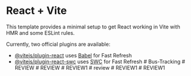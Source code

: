 # React + Vite

This template provides a minimal setup to get React working in Vite with HMR and some ESLint rules.

Currently, two official plugins are available:

- [@vitejs/plugin-react](https://github.com/vitejs/vite-plugin-react/blob/main/packages/plugin-react/README.md) uses [Babel](https://babeljs.io/) for Fast Refresh
- [@vitejs/plugin-react-swc](https://github.com/vitejs/vite-plugin-react-swc) uses [SWC](https://swc.rs/) for Fast Refresh
#   B u s - T r a c k i n g  
 #   R E V I E W  
 #   R E V I E W  
 #   R E V I E W 1  
 #   r e v i e w  
 #   R E V I E W 1  
 #   R E V I E W 1  
 
